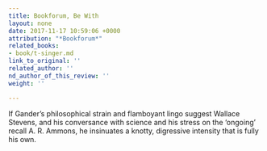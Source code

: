 ```yaml
---
title: Bookforum, Be With
layout: none
date: 2017-11-17 10:59:06 +0000
attribution: "*Bookforum*"
related_books:
- book/t-singer.md
link_to_original: ''
related_author: ''
nd_author_of_this_review: ''
weight: ''

---
```

If Gander’s philosophical strain and flamboyant lingo suggest Wallace Stevens, and his conversance with science and his stress on the ‘ongoing’ recall A. R. Ammons, he insinuates a knotty, digressive intensity that is fully his own.